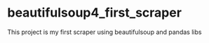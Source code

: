 # beautifulsoup4_first_scraper

This project is my first scraper using beautifulsoup and pandas libs
